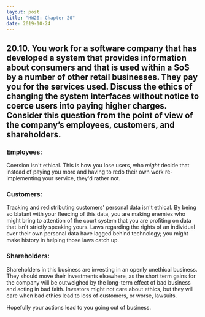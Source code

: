 ```yaml
---
layout: post
title: "HW20: Chapter 20"
date: 2019-10-24
---
```


## 20.10. You work for a software company that has developed a system that provides information about consumers and that is used within a SoS by a number of other retail businesses. They pay you for the services used. Discuss the ethics of changing the system interfaces without notice to coerce users into paying higher charges. Consider this question from the point of view of the company’s employees, customers, and shareholders.

### Employees:

Coersion isn't ethical. This is how you lose users, who *might* decide that instead of paying you more and having to redo their own work re-implementing your service, they'd rather not.

### Customers:

Tracking and redistributing customers' personal data isn't ethical. By being so blatant with your fleecing of this data, you are making enemies who might bring to attention of the court system that you are profiting on data that isn't strictly speaking yours. Laws regarding the rights of an individual over their own personal data have lagged behind technology; you might make history in helping those laws catch up.

### Shareholders:

Shareholders in this business are investing in an openly unethical business. They should move their investments elsewhere, as the short term gains for the company will be outweighed by the long-term effect of bad business and acting in bad faith. Investors might not care about ethics, but they will care when bad ethics lead to loss of customers, or worse, lawsuits.

Hopefully your actions lead to you going out of business.
